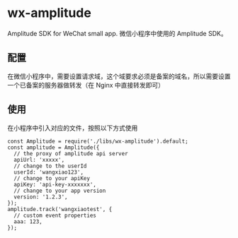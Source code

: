 # wx-amplitude
Amplitude SDK for WeChat small app.
微信小程序中使用的 Amplitude SDK。

## 配置

在微信小程序中，需要设置请求域，这个域要求必须是备案的域名，所以需要设置一个已备案的服务器做转发（在 Nginx 中直接转发即可）

## 使用

在小程序中引入对应的文件，按照以下方式使用

```
const Amplitude = require('./libs/wx-amplitude').default;
const amplitude = Amplitude({
  // the proxy of amplitude api server
  apiUrl: 'xxxxx',
  // change to the userId
  userId: 'wangxiao123',
  // change to your apiKey
  apiKey: 'api-key-xxxxxxx',
  // change to your app version
  version: '1.2.3',
});
amplitude.track('wangxiaotest', {
  // custom event properties
  aaa: 123,
});
```

